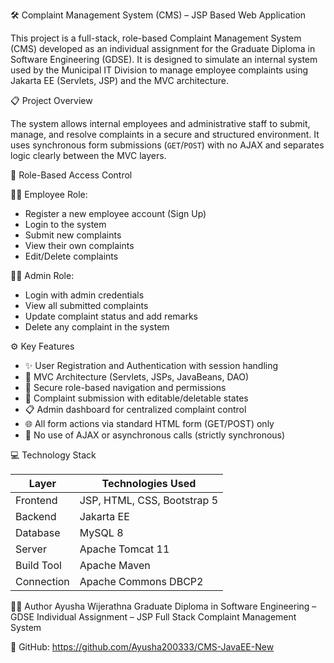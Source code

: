 ﻿ 🛠️ Complaint Management System (CMS) – JSP Based Web Application

This project is a full-stack, role-based Complaint Management System (CMS) developed as an individual assignment for the Graduate Diploma in Software Engineering (GDSE). It is designed to simulate an internal system used by the Municipal IT Division to manage employee complaints using Jakarta EE (Servlets, JSP) and the MVC architecture. 


📋 Project Overview

The system allows internal employees and administrative staff to submit, manage, and resolve complaints in a secure and structured environment. It uses synchronous form submissions (`GET`/`POST`) with no AJAX and separates logic clearly between the MVC layers.


🔐 Role-Based Access Control

👨‍💼 Employee Role:
- Register a new employee account (Sign Up)
- Login to the system
- Submit new complaints
- View their own complaints
- Edit/Delete complaints

👨‍💻 Admin Role:
- Login with admin credentials
- View all submitted complaints
- Update complaint status and add remarks
- Delete any complaint in the system


⚙️ Key Features

- ✨ User Registration and Authentication with session handling  
- 🧭 MVC Architecture (Servlets, JSPs, JavaBeans, DAO)  
- 🔐 Secure role-based navigation and permissions  
- 📝 Complaint submission with editable/deletable states  
- 📋 Admin dashboard for centralized complaint control  
- 🌐 All form actions via standard HTML form (GET/POST) only  
- 🔄 No use of AJAX or asynchronous calls (strictly synchronous)


💻 Technology Stack

| Layer       | Technologies Used                      |
|-------------|----------------------------------------|
| Frontend    | JSP, HTML, CSS, Bootstrap 5            |
| Backend     | Jakarta EE                             |
| Database    | MySQL 8                                |
| Server      | Apache Tomcat 11                       |
| Build Tool  | Apache Maven                           |
| Connection  | Apache Commons DBCP2                   |


                        

🧑‍💻 Author
Ayusha Wijerathna
Graduate Diploma in Software Engineering – GDSE
Individual Assignment – JSP Full Stack Complaint Management System

🔗 GitHub: https://github.com/Ayusha200333/CMS-JavaEE-New
